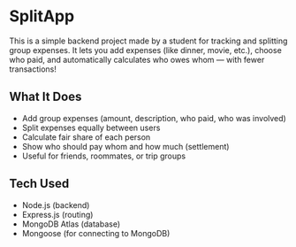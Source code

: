 # SplitApp


This is a simple backend project made by a student for tracking and splitting group expenses. It lets you add expenses (like dinner, movie, etc.), choose who paid, and automatically calculates who owes whom — with fewer transactions!

## What It Does

- Add group expenses (amount, description, who paid, who was involved)
- Split expenses equally between users
- Calculate fair share of each person
- Show who should pay whom and how much (settlement)
- Useful for friends, roommates, or trip groups

## Tech Used

- Node.js (backend)
- Express.js (routing)
- MongoDB Atlas (database)
- Mongoose (for connecting to MongoDB)

